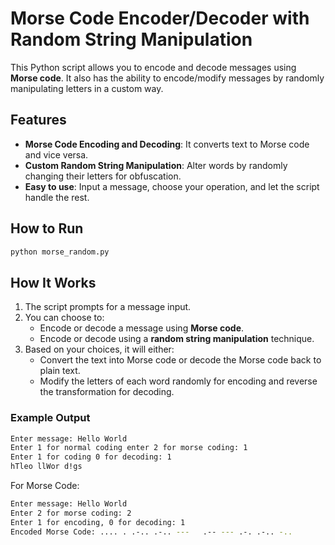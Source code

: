 
# Morse Code Encoder/Decoder with Random String Manipulation

This Python script allows you to encode and decode messages using **Morse code**. It also has the ability to encode/modify messages by randomly manipulating letters in a custom way.

## Features

- **Morse Code Encoding and Decoding**: It converts text to Morse code and vice versa.
- **Custom Random String Manipulation**: Alter words by randomly changing their letters for obfuscation.
- **Easy to use**: Input a message, choose your operation, and let the script handle the rest.


## How to Run

```bash
python morse_random.py
```

## How It Works

1. The script prompts for a message input.
2. You can choose to:
    - Encode or decode a message using **Morse code**.
    - Encode or decode using a **random string manipulation** technique.
3. Based on your choices, it will either:
    - Convert the text into Morse code or decode the Morse code back to plain text.
    - Modify the letters of each word randomly for encoding and reverse the transformation for decoding.

### Example Output

```bash
Enter message: Hello World
Enter 1 for normal coding enter 2 for morse coding: 1
Enter 1 for coding 0 for decoding: 1
hTleo llWor d!gs
```

For Morse Code:
```bash
Enter message: Hello World
Enter 2 for morse coding: 2
Enter 1 for encoding, 0 for decoding: 1
Encoded Morse Code: .... . .-.. .-.. ---   .-- --- .-. .-.. -.. 
```
